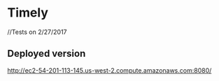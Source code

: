 # Timely
//Tests on 2/27/2017 
## Deployed version
http://ec2-54-201-113-145.us-west-2.compute.amazonaws.com:8080/

